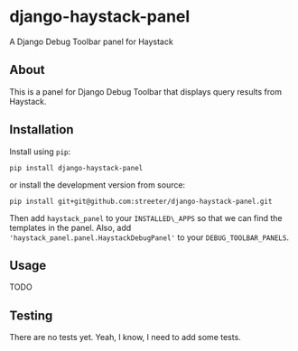 # django-haystack-panel

A Django Debug Toolbar panel for Haystack

## About

This is a panel for Django Debug Toolbar that displays query results from
Haystack.

## Installation

Install using `pip`:

```
pip install django-haystack-panel
```

or install the development version from source:

```
pip install git+git@github.com:streeter/django-haystack-panel.git
```

Then add `haystack_panel` to your `INSTALLED\_APPS` so that we can find the
templates in the panel. Also, add `'haystack_panel.panel.HaystackDebugPanel'`
to your `DEBUG_TOOLBAR_PANELS`.

## Usage

TODO

## Testing

There are no tests yet. Yeah, I know, I need to add some tests.
